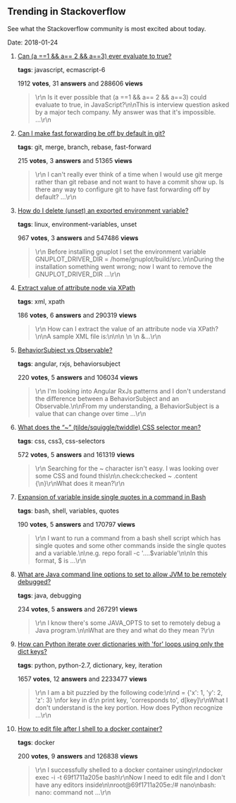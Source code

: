 ## Trending in Stackoverflow

See what the Stackoverflow community is most excited about today.

Date: 2018-01-24


1. [Can (a ==1 && a== 2 && a==3) ever evaluate to true?](https://stackoverflow.com/questions/48270127/can-a-1-a-2-a-3-ever-evaluate-to-true)

    **tags**: javascript, ecmascript-6
            
    1912 **votes**, 31 **answers** and 288606 **views**

    > \r\n            Is it ever possible that (a ==1 && a== 2 && a==3) could evaluate to true, in JavaScript?\n\nThis is interview question asked by a major tech company. My answer was that it's impossible. ...\r\n        

    
2. [Can I make fast forwarding be off by default in git?](https://stackoverflow.com/questions/2500296/can-i-make-fast-forwarding-be-off-by-default-in-git)

    **tags**: git, merge, branch, rebase, fast-forward
            
    215 **votes**, 3 **answers** and 51365 **views**

    > \r\n            I can't really ever think of a time when I would use git merge rather than git rebase and not want to have a commit show up.  Is there any way to configure git to have fast forwarding off by default?  ...\r\n        

    
3. [How do I delete (unset) an exported environment variable?](https://stackoverflow.com/questions/6877727/how-do-i-delete-unset-an-exported-environment-variable)

    **tags**: linux, environment-variables, unset
            
    967 **votes**, 3 **answers** and 547486 **views**

    > \r\n            Before installing gnuplot I set the environment variable GNUPLOT_DRIVER_DIR = /home/gnuplot/build/src.\n\nDuring the installation something went wrong; now I want to remove the GNUPLOT_DRIVER_DIR ...\r\n        

    
4. [Extract value of attribute node via XPath](https://stackoverflow.com/questions/4835891/extract-value-of-attribute-node-via-xpath)

    **tags**: xml, xpath
            
    186 **votes**, 6 **answers** and 290319 **views**

    > \r\n            How can I extract the value of an attribute node via XPath?\n\nA sample XML file is:\n\n<parents name='Parents'>\n  <Parent id='1' name='Parent_1'>\n    <Children name='Children'>\n      &...\r\n        

    
5. [BehaviorSubject vs Observable?](https://stackoverflow.com/questions/39494058/behaviorsubject-vs-observable)

    **tags**: angular, rxjs, behaviorsubject
            
    220 **votes**, 5 **answers** and 106034 **views**

    > \r\n            I'm looking into Angular RxJs patterns and I don't understand the difference between a BehaviorSubject and an Observable.\n\nFrom my understanding, a BehaviorSubject is a value that can change over time ...\r\n        

    
6. [What does the “~” (tilde/squiggle/twiddle) CSS selector mean?](https://stackoverflow.com/questions/10782054/what-does-the-tilde-squiggle-twiddle-css-selector-mean)

    **tags**: css, css3, css-selectors
            
    572 **votes**, 5 **answers** and 161319 **views**

    > \r\n            Searching for the ~ character isn't easy. I was looking over some CSS and found this\n\n.check:checked ~ .content {\n}\r\nWhat does it mean?\r\n        

    
7. [Expansion of variable inside single quotes in a command in Bash](https://stackoverflow.com/questions/13799789/expansion-of-variable-inside-single-quotes-in-a-command-in-bash)

    **tags**: bash, shell, variables, quotes
            
    190 **votes**, 5 **answers** and 170797 **views**

    > \r\n            I want to run a command from a bash shell script which has single quotes and some other commands inside the single quotes and a variable.\n\ne.g. repo forall -c '....$variable'\n\nIn this format, $ is ...\r\n        

    
8. [What are Java command line options to set to allow JVM to be remotely debugged?](https://stackoverflow.com/questions/138511/what-are-java-command-line-options-to-set-to-allow-jvm-to-be-remotely-debugged)

    **tags**: java, debugging
            
    234 **votes**, 5 **answers** and 267291 **views**

    > \r\n            I know there's some JAVA_OPTS to set to remotely debug a Java program.\n\nWhat are they and what do they mean ?\r\n        

    
9. [How can Python iterate over dictionaries with 'for' loops using only the dict keys?](https://stackoverflow.com/questions/3294889/how-can-python-iterate-over-dictionaries-with-for-loops-using-only-the-dict-ke)

    **tags**: python, python-2.7, dictionary, key, iteration
            
    1657 **votes**, 12 **answers** and 2233477 **views**

    > \r\n            I am a bit puzzled by the following code:\n\nd = {'x': 1, 'y': 2, 'z': 3} \nfor key in d:\n    print key, 'corresponds to', d[key]\r\nWhat I don't understand is the key portion. How does Python recognize ...\r\n        

    
10. [How to edit file after I shell to a docker container?](https://stackoverflow.com/questions/30853247/how-to-edit-file-after-i-shell-to-a-docker-container)

    **tags**: docker
            
    200 **votes**, 9 **answers** and 126838 **views**

    > \r\n            I successfully shelled to a docker container using\n\ndocker exec -i -t 69f1711a205e bash\r\nNow I need to edit file and I don't have any editors inside\n\nroot@69f1711a205e:/# nano\nbash: nano: command not ...\r\n        

    
